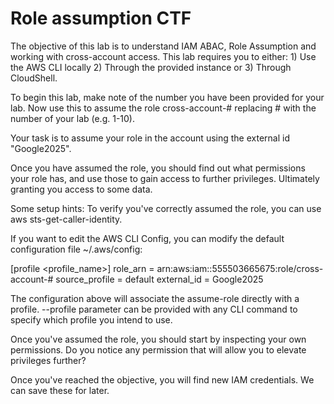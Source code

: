 # Role assumption CTF
The objective of this lab is to understand IAM ABAC, Role Assumption and working with cross-account access.
This lab requires you to either: 1) Use the AWS CLI locally 2) Through the provided instance or 3) Through CloudShell.

To begin this lab, make note of the number you have been provided for your lab. Now use this to assume the role 
cross-account-# replacing # with the number of your lab (e.g. 1-10).

Your task is to assume your role in the account using the external id "Google2025".

Once you have assumed the role, you should find out what permissions your role has, and use those to gain access to further privileges. Ultimately granting you access to some data. 

Some setup hints:
To verify you've correctly assumed the role, you can use aws sts-get-caller-identity.

If you want to edit the AWS CLI Config, you can modify the default configuration file ~/.aws/config:

[profile <profile_name>]
role_arn = arn:aws:iam::555503665675:role/cross-account-#
source_profile = default
external_id = Google2025

The configuration above will associate the assume-role directly with a profile. --profile parameter can be provided with any CLI command to specify which profile you intend to use.

Once you've assumed the role, you should start by inspecting your own permissions. Do you notice any permission that will allow you to elevate privileges further?


Once you've reached the objective, you will find new IAM credentials. We can save these for later.